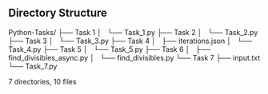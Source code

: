 ## Directory Structure


Python-Tasks/
├── Task 1
│   └── Task_1.py
├── Task 2
│   └── Task_2.py
├── Task 3
│   └── Task_3.py
├── Task 4
│   ├── iterations.json
│   └── Task_4.py
├── Task 5
│   └── Task_5.py
├── Task 6
│   ├── find_divisibles_async.py
│   └── find_divisibles.py
└── Task 7
    ├── input.txt
    └── Task_7.py

7 directories, 10 files
